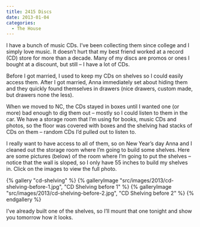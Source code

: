 ```yaml
---
title: 2415 Discs
date: 2013-01-04
categories: 
  - The House
---
```


I have a bunch of music CDs. I’ve been collecting them since college and I simply love music. It doesn’t hurt that my best friend worked at a record (CD) store for more than a decade. Many of my discs are promos or ones I bought at a discount, but still – I have a lot of CDs.

Before I got married, I used to keep my CDs on shelves so I could easily access them. After I got married, Anna immediately set about hiding them and they quickly found themselves in drawers (nice drawers, custom made, but drawers none the less).

When we moved to NC, the CDs stayed in boxes until I wanted one (or more) bad enough to dig them out – mostly so I could listen to them in the car. We have a storage room that I’m using for books, music CDs and photos, so the floor was covered with boxes and the shelving had stacks of CDs on them – random CDs I’d pulled out to listen to.

I really want to have access to all of them, so on New Year’s day Anna and I cleaned out the storage room where I’m going to build some shelves. Here are some pictures (below) of the room where I’m going to put the shelves – notice that the wall is sloped, so I only have 55 inches to build my shelves in. Click on the images to view the full photo.

{% gallery "cd-shelving" %}
{% galleryImage "src/images/2013/cd-shelving-before-1.jpg", "CD Shelving before 1" %}
{% galleryImage "src/images/2013/cd-shelving-before-2.jpg", "CD Shelving before 2" %}
{% endgallery %}

I’ve already built one of the shelves, so I’ll mount that one tonight and show you tomorrow how it looks.
